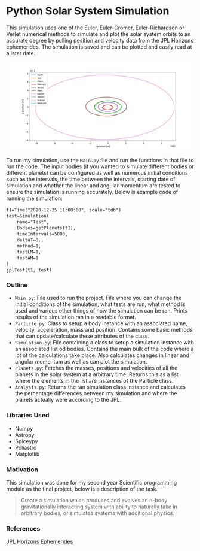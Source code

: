 # Python Solar System Simulation

This simulation uses one of the Euler, Euler-Cromer, Euler-Richardson or Verlet numerical methods to simulate and plot the solar system orbits to an accurate degree by pulling position and velocity data from the JPL Horizons ephemerides. The simulation is saved and can be plotted and easily read at a later date.

![Zoomed in Solar System Orbits](solarsystemorbits.png)

To run my simulation, use the `Main.py` file and run the functions in that file to run the code. The input bodies (if you wanted to simulate different bodies or different planets) can be configured as well as numerous initial conditions such as the intervals, the time between the intervals, starting date of simulation and whether the linear and angular momentum are tested to ensure the simulation is running accurately. Below is example code of running the simulation:

```
t1=Time("2020-12-25 11:00:00", scale="tdb")
test=Simulation(
    name="Test",
    Bodies=getPlanets(t1),
    timeIntervals=5000, 
    deltaT=8., 
    method=1,
    testLM=1,
    testAM=1
)
jplTest(t1, test)
```

### Outline

- `Main.py`: File used to run the project. File where you can change the initial conditions of the simulation, what tests are run, what method is used and various other things of how the simulation can be ran. Prints results of the simulation ran in a readable format.
- `Particle.py`: Class to setup a body instance with an associated name, velocity, acceleration, mass and position. Contains some basic methods that can update/calculate these attributes of the class.
- `Simulation.py`: File containing a class to setup a simulation instance with an associated list od bodies. Contains the main bulk of the code where a lot of the calculations take place. Also calculates changes in linear and angular momentum as well as can plot the simulation.
- `Planets.py`: Fetches the masses, positions and velocities of all the planets in the solar system at a arbitrary time. Returns this as a list where the elements in the list are instances of the Particle class.
- `Analysis.py`: Returns the ran simulation class instance and calculates the percentage differences between my simulation and where the planets actually were according to the JPL.

### Libraries Used

- Numpy
- Astropy
- Spiceypy
- Poliastro
- Matplotlib

### Motivation

This simulation was done for my second year Scientific programming module as the final project, below is a description of the task.

> Create a simulation which produces and evolves an n-body gravitationally interacting system with ability to naturally take in arbitrary bodies, or simulates systems with additional physics.

### References
[JPL Horizons Ephemerides](https://docs.astropy.org/en/stable/coordinates/solarsystem.html)